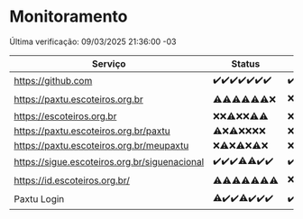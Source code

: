 # Monitoramento

Última verificação: 09/03/2025 21:36:00 -03

|Serviço|Status|Últimas 24h|
|---|---|---|
|https://github.com|<span title="2025-03-02: OK=23">✔️</span><span title="2025-03-03: OK=23">✔️</span><span title="2025-03-04: OK=23">✔️</span><span title="2025-03-05: OK=23">✔️</span><span title="2025-03-06: OK=23">✔️</span><span title="2025-03-07: OK=23">✔️</span><span title="2025-03-08: OK=24">✔️</span>|<span title="08/03/2025 21:37:00 -03 : 200">✔️</span><span title="08/03/2025 22:55:00 -03 : 200">✔️</span><span title="08/03/2025 23:27:00 -03 : 200">✔️</span><span title="09/03/2025 00:08:00 -03 : 200">✔️</span><span title="09/03/2025 01:08:00 -03 : 200">✔️</span><span title="09/03/2025 02:06:00 -03 : 200">✔️</span><span title="09/03/2025 03:09:00 -03 : 200">✔️</span><span title="09/03/2025 04:06:00 -03 : 200">✔️</span><span title="09/03/2025 05:09:00 -03 : 200">✔️</span><span title="09/03/2025 06:06:00 -03 : 200">✔️</span><span title="09/03/2025 07:06:00 -03 : 200">✔️</span><span title="09/03/2025 08:06:00 -03 : 200">✔️</span><span title="09/03/2025 09:11:00 -03 : 200">✔️</span><span title="09/03/2025 10:07:00 -03 : 200">✔️</span><span title="09/03/2025 11:04:00 -03 : 200">✔️</span><span title="09/03/2025 12:06:00 -03 : 200">✔️</span><span title="09/03/2025 13:07:00 -03 : 200">✔️</span><span title="09/03/2025 14:04:00 -03 : 200">✔️</span><span title="09/03/2025 15:08:00 -03 : 200">✔️</span><span title="09/03/2025 16:03:00 -03 : 200">✔️</span><span title="09/03/2025 17:07:00 -03 : 200">✔️</span><span title="09/03/2025 18:06:00 -03 : 200">✔️</span><span title="09/03/2025 19:06:00 -03 : 200">✔️</span><span title="09/03/2025 20:06:00 -03 : 200">✔️</span><span title="09/03/2025 21:36:00 -03 : 200">✔️</span>|
|https://paxtu.escoteiros.org.br|<span title="2025-03-02: OK=1, Falhas=22">⚠️</span><span title="2025-03-03: OK=1, Falhas=22">⚠️</span><span title="2025-03-04: OK=3, Falhas=20">⚠️</span><span title="2025-03-05: OK=3, Falhas=20">⚠️</span><span title="2025-03-06: OK=3, Falhas=20">⚠️</span><span title="2025-03-07: OK=4, Falhas=19">⚠️</span><span title="2025-03-08: Falhas=24">❌</span>|<span title="08/03/2025 21:37:00 -03 : 403">❌</span><span title="08/03/2025 22:55:00 -03 : 403">❌</span><span title="08/03/2025 23:27:00 -03 : 403">❌</span><span title="09/03/2025 00:08:00 -03 : 403">❌</span><span title="09/03/2025 01:08:00 -03 : 403">❌</span><span title="09/03/2025 02:06:00 -03 : 403">❌</span><span title="09/03/2025 03:09:00 -03 : 403">❌</span><span title="09/03/2025 04:06:00 -03 : 403">❌</span><span title="09/03/2025 05:09:00 -03 : 403">❌</span><span title="09/03/2025 06:06:00 -03 : 403">❌</span><span title="09/03/2025 07:06:00 -03 : 403">❌</span><span title="09/03/2025 08:06:00 -03 : 403">❌</span><span title="09/03/2025 09:11:00 -03 : 403">❌</span><span title="09/03/2025 10:07:00 -03 : 403">❌</span><span title="09/03/2025 11:04:00 -03 : 200">✔️</span><span title="09/03/2025 12:06:00 -03 : 403">❌</span><span title="09/03/2025 13:07:00 -03 : 403">❌</span><span title="09/03/2025 14:04:00 -03 : 403">❌</span><span title="09/03/2025 15:08:00 -03 : 403">❌</span><span title="09/03/2025 16:03:00 -03 : 403">❌</span><span title="09/03/2025 17:07:00 -03 : 403">❌</span><span title="09/03/2025 18:06:00 -03 : 403">❌</span><span title="09/03/2025 19:06:00 -03 : 200">✔️</span><span title="09/03/2025 20:06:00 -03 : 403">❌</span><span title="09/03/2025 21:36:00 -03 : 403">❌</span>|
|https://escoteiros.org.br|<span title="2025-03-02: Falhas=23">❌</span><span title="2025-03-03: Falhas=23">❌</span><span title="2025-03-04: OK=1, Falhas=22">⚠️</span><span title="2025-03-05: Falhas=23">❌</span><span title="2025-03-06: Falhas=23">❌</span><span title="2025-03-07: OK=1, Falhas=22">⚠️</span><span title="2025-03-08: OK=1, Falhas=23">⚠️</span>|<span title="08/03/2025 21:37:00 -03 : 403">❌</span><span title="08/03/2025 22:55:00 -03 : 403">❌</span><span title="08/03/2025 23:27:00 -03 : 403">❌</span><span title="09/03/2025 00:08:00 -03 : 403">❌</span><span title="09/03/2025 01:08:00 -03 : 403">❌</span><span title="09/03/2025 02:06:00 -03 : 403">❌</span><span title="09/03/2025 03:09:00 -03 : 403">❌</span><span title="09/03/2025 04:06:00 -03 : 403">❌</span><span title="09/03/2025 05:09:00 -03 : 403">❌</span><span title="09/03/2025 06:06:00 -03 : 403">❌</span><span title="09/03/2025 07:06:00 -03 : 403">❌</span><span title="09/03/2025 08:06:00 -03 : 403">❌</span><span title="09/03/2025 09:11:00 -03 : 403">❌</span><span title="09/03/2025 10:07:00 -03 : 403">❌</span><span title="09/03/2025 11:04:00 -03 : 403">❌</span><span title="09/03/2025 12:06:00 -03 : 403">❌</span><span title="09/03/2025 13:07:00 -03 : 403">❌</span><span title="09/03/2025 14:04:00 -03 : 403">❌</span><span title="09/03/2025 15:08:00 -03 : 403">❌</span><span title="09/03/2025 16:03:00 -03 : 403">❌</span><span title="09/03/2025 17:07:00 -03 : 403">❌</span><span title="09/03/2025 18:06:00 -03 : 403">❌</span><span title="09/03/2025 19:06:00 -03 : 403">❌</span><span title="09/03/2025 20:06:00 -03 : 403">❌</span><span title="09/03/2025 21:36:00 -03 : 403">❌</span>|
|https://paxtu.escoteiros.org.br/paxtu|<span title="2025-03-02: OK=1, Falhas=22">⚠️</span><span title="2025-03-03: Falhas=23">❌</span><span title="2025-03-04: OK=1, Falhas=22">⚠️</span><span title="2025-03-05: Falhas=23">❌</span><span title="2025-03-06: Falhas=23">❌</span><span title="2025-03-07: Falhas=23">❌</span><span title="2025-03-08: Falhas=24">❌</span>|<span title="08/03/2025 21:37:00 -03 : 403">❌</span><span title="08/03/2025 22:55:00 -03 : 403">❌</span><span title="08/03/2025 23:27:00 -03 : 403">❌</span><span title="09/03/2025 00:08:00 -03 : 403">❌</span><span title="09/03/2025 01:08:00 -03 : 403">❌</span><span title="09/03/2025 02:06:00 -03 : 403">❌</span><span title="09/03/2025 03:09:00 -03 : 403">❌</span><span title="09/03/2025 04:06:00 -03 : 403">❌</span><span title="09/03/2025 05:09:00 -03 : 403">❌</span><span title="09/03/2025 06:06:00 -03 : 403">❌</span><span title="09/03/2025 07:06:00 -03 : 403">❌</span><span title="09/03/2025 08:06:00 -03 : 403">❌</span><span title="09/03/2025 09:11:00 -03 : 403">❌</span><span title="09/03/2025 10:07:00 -03 : 403">❌</span><span title="09/03/2025 11:04:00 -03 : 403">❌</span><span title="09/03/2025 12:06:00 -03 : 403">❌</span><span title="09/03/2025 13:07:00 -03 : 403">❌</span><span title="09/03/2025 14:04:00 -03 : 403">❌</span><span title="09/03/2025 15:08:00 -03 : 403">❌</span><span title="09/03/2025 16:03:00 -03 : 403">❌</span><span title="09/03/2025 17:07:00 -03 : 403">❌</span><span title="09/03/2025 18:06:00 -03 : 403">❌</span><span title="09/03/2025 19:06:00 -03 : 403">❌</span><span title="09/03/2025 20:06:00 -03 : 403">❌</span><span title="09/03/2025 21:36:00 -03 : 403">❌</span>|
|https://paxtu.escoteiros.org.br/meupaxtu|<span title="2025-03-02: Falhas=23">❌</span><span title="2025-03-03: OK=2, Falhas=21">⚠️</span><span title="2025-03-04: Falhas=23">❌</span><span title="2025-03-05: OK=1, Falhas=22">⚠️</span><span title="2025-03-06: Falhas=23">❌</span><span title="2025-03-07: OK=1, Falhas=22">⚠️</span><span title="2025-03-08: Falhas=24">❌</span>|<span title="08/03/2025 21:37:00 -03 : 403">❌</span><span title="08/03/2025 22:55:00 -03 : 403">❌</span><span title="08/03/2025 23:27:00 -03 : 403">❌</span><span title="09/03/2025 00:08:00 -03 : 403">❌</span><span title="09/03/2025 01:08:00 -03 : 403">❌</span><span title="09/03/2025 02:06:00 -03 : 403">❌</span><span title="09/03/2025 03:09:00 -03 : 403">❌</span><span title="09/03/2025 04:06:00 -03 : 403">❌</span><span title="09/03/2025 05:09:00 -03 : 403">❌</span><span title="09/03/2025 06:06:00 -03 : 403">❌</span><span title="09/03/2025 07:06:00 -03 : 403">❌</span><span title="09/03/2025 08:06:00 -03 : 403">❌</span><span title="09/03/2025 09:11:00 -03 : 403">❌</span><span title="09/03/2025 10:07:00 -03 : 403">❌</span><span title="09/03/2025 11:04:00 -03 : 403">❌</span><span title="09/03/2025 12:06:00 -03 : 403">❌</span><span title="09/03/2025 13:07:00 -03 : 403">❌</span><span title="09/03/2025 14:04:00 -03 : 403">❌</span><span title="09/03/2025 15:08:00 -03 : 403">❌</span><span title="09/03/2025 16:03:00 -03 : 403">❌</span><span title="09/03/2025 17:07:00 -03 : 403">❌</span><span title="09/03/2025 18:06:00 -03 : 403">❌</span><span title="09/03/2025 19:06:00 -03 : 403">❌</span><span title="09/03/2025 20:06:00 -03 : 403">❌</span><span title="09/03/2025 21:36:00 -03 : 403">❌</span>|
|https://sigue.escoteiros.org.br/siguenacional|<span title="2025-03-02: OK=23">✔️</span><span title="2025-03-03: OK=23">✔️</span><span title="2025-03-04: OK=23">✔️</span><span title="2025-03-05: OK=22, Falhas=1">⚠️</span><span title="2025-03-06: OK=22, Falhas=1">⚠️</span><span title="2025-03-07: OK=23">✔️</span><span title="2025-03-08: OK=24">✔️</span>|<span title="08/03/2025 21:37:00 -03 : 200">✔️</span><span title="08/03/2025 22:55:00 -03 : 200">✔️</span><span title="08/03/2025 23:27:00 -03 : 200">✔️</span><span title="09/03/2025 00:08:00 -03 : 200">✔️</span><span title="09/03/2025 01:08:00 -03 : 200">✔️</span><span title="09/03/2025 02:06:00 -03 : 200">✔️</span><span title="09/03/2025 03:09:00 -03 : 200">✔️</span><span title="09/03/2025 04:06:00 -03 : 200">✔️</span><span title="09/03/2025 05:09:00 -03 : 200">✔️</span><span title="09/03/2025 06:06:00 -03 : 200">✔️</span><span title="09/03/2025 07:06:00 -03 : 200">✔️</span><span title="09/03/2025 08:06:00 -03 : 200">✔️</span><span title="09/03/2025 09:11:00 -03 : 200">✔️</span><span title="09/03/2025 10:07:00 -03 : 200">✔️</span><span title="09/03/2025 11:04:00 -03 : 200">✔️</span><span title="09/03/2025 12:06:00 -03 : 200">✔️</span><span title="09/03/2025 13:07:00 -03 : 200">✔️</span><span title="09/03/2025 14:04:00 -03 : 200">✔️</span><span title="09/03/2025 15:08:00 -03 : 200">✔️</span><span title="09/03/2025 16:03:00 -03 : 200">✔️</span><span title="09/03/2025 17:07:00 -03 : 200">✔️</span><span title="09/03/2025 18:06:00 -03 : 200">✔️</span><span title="09/03/2025 19:06:00 -03 : 200">✔️</span><span title="09/03/2025 20:06:00 -03 : 200">✔️</span><span title="09/03/2025 21:36:00 -03 : 200">✔️</span>|
|https://id.escoteiros.org.br/|<span title="2025-03-02: OK=1, Falhas=22">⚠️</span><span title="2025-03-03: OK=2, Falhas=21">⚠️</span><span title="2025-03-04: OK=2, Falhas=21">⚠️</span><span title="2025-03-05: OK=5, Falhas=18">⚠️</span><span title="2025-03-06: OK=2, Falhas=21">⚠️</span><span title="2025-03-07: OK=1, Falhas=22">⚠️</span><span title="2025-03-08: OK=1, Falhas=23">⚠️</span>|<span title="08/03/2025 21:37:00 -03 : 403">❌</span><span title="08/03/2025 22:55:00 -03 : 403">❌</span><span title="08/03/2025 23:27:00 -03 : 403">❌</span><span title="09/03/2025 00:08:00 -03 : 200">✔️</span><span title="09/03/2025 01:08:00 -03 : 403">❌</span><span title="09/03/2025 02:06:00 -03 : 200">✔️</span><span title="09/03/2025 03:09:00 -03 : 403">❌</span><span title="09/03/2025 04:06:00 -03 : 403">❌</span><span title="09/03/2025 05:09:00 -03 : 403">❌</span><span title="09/03/2025 06:06:00 -03 : 200">✔️</span><span title="09/03/2025 07:06:00 -03 : 403">❌</span><span title="09/03/2025 08:06:00 -03 : 403">❌</span><span title="09/03/2025 09:11:00 -03 : 200">✔️</span><span title="09/03/2025 10:07:00 -03 : 403">❌</span><span title="09/03/2025 11:04:00 -03 : 403">❌</span><span title="09/03/2025 12:06:00 -03 : 403">❌</span><span title="09/03/2025 13:07:00 -03 : 403">❌</span><span title="09/03/2025 14:04:00 -03 : 403">❌</span><span title="09/03/2025 15:08:00 -03 : 403">❌</span><span title="09/03/2025 16:03:00 -03 : 403">❌</span><span title="09/03/2025 17:07:00 -03 : 403">❌</span><span title="09/03/2025 18:06:00 -03 : 403">❌</span><span title="09/03/2025 19:06:00 -03 : 403">❌</span><span title="09/03/2025 20:06:00 -03 : 403">❌</span><span title="09/03/2025 21:36:00 -03 : 403">❌</span>|
|Paxtu Login|<span title="2025-03-02: OK=22, Falhas=1">⚠️</span><span title="2025-03-03: OK=23">✔️</span><span title="2025-03-04: OK=23">✔️</span><span title="2025-03-05: OK=22, Falhas=1">⚠️</span><span title="2025-03-06: OK=23">✔️</span><span title="2025-03-07: OK=23">✔️</span><span title="2025-03-08: OK=24">✔️</span>|<span title="08/03/2025 21:37:00 -03 : 200">✔️</span><span title="08/03/2025 22:55:00 -03 : 200">✔️</span><span title="08/03/2025 23:27:00 -03 : 200">✔️</span><span title="09/03/2025 00:08:00 -03 : 200">✔️</span><span title="09/03/2025 01:08:00 -03 : 200">✔️</span><span title="09/03/2025 02:06:00 -03 : 200">✔️</span><span title="09/03/2025 03:09:00 -03 : 200">✔️</span><span title="09/03/2025 04:06:00 -03 : 200">✔️</span><span title="09/03/2025 05:09:00 -03 : 200">✔️</span><span title="09/03/2025 06:06:00 -03 : 200">✔️</span><span title="09/03/2025 07:06:00 -03 : 200">✔️</span><span title="09/03/2025 08:06:00 -03 : 200">✔️</span><span title="09/03/2025 09:11:00 -03 : 200">✔️</span><span title="09/03/2025 10:07:00 -03 : 200">✔️</span><span title="09/03/2025 11:04:00 -03 : 200">✔️</span><span title="09/03/2025 12:06:00 -03 : 200">✔️</span><span title="09/03/2025 13:07:00 -03 : 200">✔️</span><span title="09/03/2025 14:04:00 -03 : 200">✔️</span><span title="09/03/2025 15:08:00 -03 : 200">✔️</span><span title="09/03/2025 16:03:00 -03 : 200">✔️</span><span title="09/03/2025 17:07:00 -03 : 200">✔️</span><span title="09/03/2025 18:06:00 -03 : 200">✔️</span><span title="09/03/2025 19:06:00 -03 : 200">✔️</span><span title="09/03/2025 20:06:00 -03 : 200">✔️</span><span title="09/03/2025 21:36:00 -03 : 200">✔️</span>|
